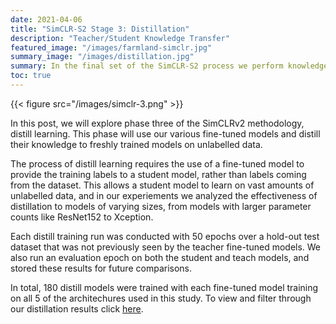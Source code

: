 ```yaml
---
date: 2021-04-06
title: "SimCLR-S2 Stage 3: Distillation"
description: "Teacher/Student Knowledge Transfer"
featured_image: "/images/farmland-simclr.jpg"
summary_image: "/images/distillation.jpg"
summary: In the final set of the SimCLR-S2 process we perform knowledge distillation to attempt to gain similar performance to the big ResNet-152 model with fewer parameters. While it is possible to use some labeled data during distillation we experimented with a completely self-supervised approach.
toc: true
---
```



{{< figure src="/images/simclr-3.png" >}}

In this post, we will explore phase three of the SimCLRv2 methodology, distill learning. This phase will use our various fine-tuned models and distill their knowledge to freshly trained models on unlabelled data. 

The process of distill learning requires the use of a fine-tuned model to provide the training labels to a student model, rather than labels coming from the dataset. This allows a student model to learn on vast amounts of unlabelled data, and in our experiements we analyzed the effectiveness of distillation to models of varying sizes, from models with larger parameter counts like ResNet152 to Xception.

Each distill training run was conducted with 50 epochs over a hold-out test dataset that was not previously seen by the teacher fine-tuned models. We also run an evaluation epoch on both the student and teach models, and stored these results for future comparisons.

In total, 180 distill models were trained with each fine-tuned model training on all 5 of the architechures used in this study. To view and filter through our distillation results click [here](../../results/distill/).